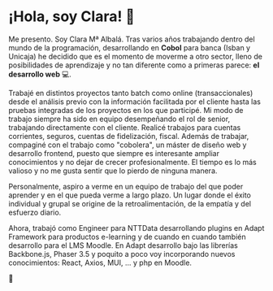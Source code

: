 # ¡Hola, soy Clara! :raising_hand:

Me presento. Soy Clara Mª Albalá. Tras varios años trabajando dentro del mundo de la programación, desarrollando en **Cobol** para banca (Isban y Unicaja) he decidido que es el momento de moverme a otro sector, lleno de posibilidades de aprendizaje y no tan diferente como a primeras parece: **el desarrollo web** 💻. 

Trabajé en distintos proyectos tanto batch como online (transaccionales) desde el análisis previo con la información facilitada por el cliente hasta las pruebas integradas de los proyectos en los que participé. Mi modo de trabajo siempre ha sido en equipo desempeñando el rol de senior, trabajando directamente con el cliente. Realicé trabajos para cuentas corrientes, seguros, cuentas de fidelización, fiscal. Además de trabajar, compaginé con el trabajo como "cobolera", un máster de diseño web y desarrollo frontend, puesto que siempre es interesante ampliar conocimientos y no dejar de crecer profesionalmente. El tiempo es lo más valioso y no me gusta sentir que lo pierdo de ninguna manera.

Personalmente, aspiro a verme en un equipo de trabajo del que poder aprender y en el que pueda verme a largo plazo. Un lugar donde el éxito individual y grupal se origine de la retroalimentación, de la empatía y del esfuerzo diario. 

Ahora, trabajó como Engineer para NTTData desarrollando plugins en Adapt Framework para productos e-learning y de cuando en cuando también desarrollo para el LMS Moodle. En Adapt desarrollo bajo las librerías Backbone.js, Phaser 3.5 y poquito a poco voy incorporando nuevos conocimientos: React, Axios, MUI, ... y php en Moodle.

:dancer:
